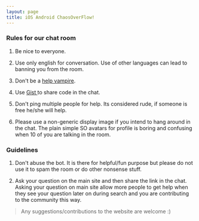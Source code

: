 ```yaml
---
layout: page
title: iOS Android ChaosOverFlow!
---
```


### Rules for our chat room
1) Be nice to everyone.

2) Use only english for conversation. Use of other languages can lead to banning you from the room.

3) Don't be a <a href="http://www.urbandictionary.com/define.php?term=help+vampire" target="new"> help vampire</a>.

4) Use <a href="http://gist.github.com"> Gist </a> to share code in the chat.

5) Don't ping multiple people for help. Its considered rude, if someone is free he/she will help.

6) Please use a non-generic display image if you intend to hang around in the chat. The plain simple SO avatars for profile is boring and confusing when 10 of you are talking in the room.

### Guidelines

1) Don't abuse the bot. It is there for helpful/fun purpose but please do not use it to spam the room or do other nonsense stuff.

2) Ask your question on the main site and then share the link in the chat. Asking your question on main site allow more people to get help when they see your question later on during search and you are contributing to the community this way.







> Any suggestions/contributions to the website are welcome :)
